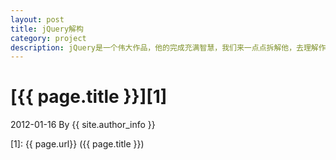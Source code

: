 ```yaml
---
layout: post
title: jQuery解构
category: project
description: jQuery是一个伟大作品，他的完成充满智慧，我们来一点点拆解他，去理解作者的思想精华。
---
```

# [{{ page.title }}][1]
2012-01-16 By {{ site.author_info }}


[Lihb]:    lihb.github.io  "Lihb"
[1]:    {{ page.url}}  ({{ page.title }})
